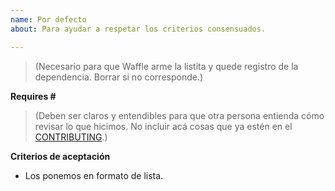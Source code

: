 ```yaml
---
name: Por defecto
about: Para ayudar a respetar los criterios consensuados.

---
```


> (Necesario para que Waffle arme la listita y quede registro de la dependencia. Borrar si no corresponde.)

**Requires #**

> (Deben ser claros y entendibles para que otra persona entienda cómo revisar lo que hicimos. No incluir acá cosas que ya estén en el [CONTRIBUTING](https://github.com/ingsw-sarmiento/libro-matriz-digital/blob/master/.github/CONTRIBUTING.md).)

**Criterios de aceptación**
* Los ponemos en formato de lista.
